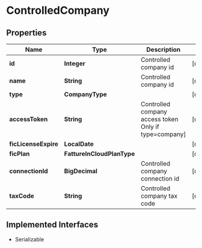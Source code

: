 

# ControlledCompany


## Properties

| Name | Type | Description | Notes |
|------------ | ------------- | ------------- | -------------|
|**id** | **Integer** | Controlled company id |  [optional] |
|**name** | **String** | Controlled company id |  [optional] |
|**type** | **CompanyType** |  |  [optional] |
|**accessToken** | **String** | Controlled company access token Only if type&#x3D;company] |  [optional] |
|**ficLicenseExpire** | **LocalDate** |  |  [optional] |
|**ficPlan** | **FattureInCloudPlanType** |  |  [optional] |
|**connectionId** | **BigDecimal** | Controlled company connection id |  [optional] |
|**taxCode** | **String** | Controlled company tax code |  [optional] |


## Implemented Interfaces

* Serializable



